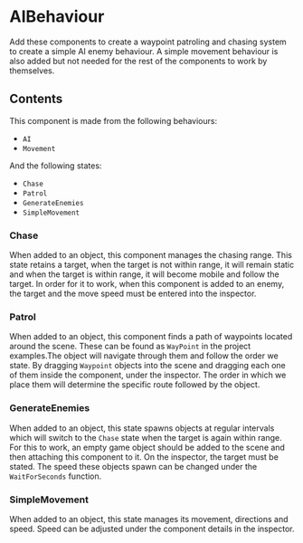 # AIBehaviour

Add these components to create a waypoint patroling and chasing system to create a simple AI enemy behaviour.
A simple movement behaviour is also added but not needed for the rest of the components to work by themselves.

## Contents

This component is made from the following behaviours:
- `AI`
- `Movement`

And the following states:
- `Chase`
- `Patrol`
- `GenerateEnemies`
- `SimpleMovement`

### Chase

When added to an object, this component manages the chasing range. This state retains a target, when the target is not within range, it will remain static and when the target is within range, it will become mobile and follow the target. In order for it to work, when this component is added to an enemy, the target and the move speed must be entered into the inspector.

### Patrol

When added to an object, this component finds a path of waypoints located around the scene. These can be found as ``WayPoint`` in the project examples.The object will navigate through them and follow the order we state. By dragging ``Waypoint`` objects into the scene and dragging each one of them inside the component, under the inspector. The order in which we place them will determine the specific route followed by the object.

### GenerateEnemies

When added to an object, this state spawns objects at regular intervals which will switch to the ``Chase`` state when the target is again within range. For this to work, an empty game object should be added to the scene and then attaching this component to it. On the inspector, the target must be stated. The speed these objects spawn can be changed under the ``WaitForSeconds`` function.


### SimpleMovement

When added to an object, this state manages its movement, directions and speed. Speed can be adjusted under the component details in the inspector. 



